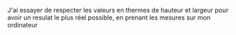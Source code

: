 J'ai essayer de respecter les valeurs en thermes de hauteur et largeur pour avoir un resulat le plus réel possible, en prenant les mesures sur mon ordinateur